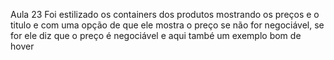 Aula 23
Foi estilizado os containers dos produtos mostrando os preços e o titulo e com uma opção de que ele mostra o preço se não for negociável, se for ele diz que o preço é negociável e aqui també um exemplo bom de hover